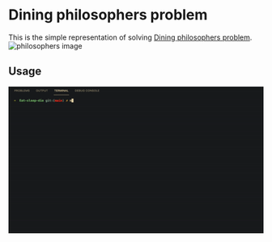# Dining philosophers problem
This is the simple representation of solving [Dining philosophers problem](https://en.wikipedia.org/wiki/Dining_philosophers_problem).<br/>
![philosophers image](https://adit.io/imgs/dining_philosophers/happy_and_sad.png)

## Usage
![philo](./philo.gif)